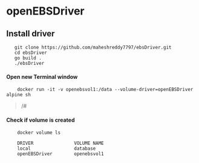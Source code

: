 # openEBSDriver

## Install driver
  
   ```
      git clone https://github.com/maheshreddy7797/ebsDriver.git
      cd ebsDriver
      go build .
      ./ebsDriver
  ```
#### Open new Terminal window
  ```Shell
      docker run -it -v openebsvol1:/data --volume-driver=openEBSDriver alpine sh
  ```
  > /#
  
#### Check if volume is created
     
  ```Shell
      docker volume ls
  ```
``` 
    DRIVER               VOLUME NAME
    local                database
    openEBSDriver        openebsvol1
```
